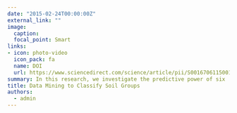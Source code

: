```yaml
---
date: "2015-02-24T00:00:00Z"
external_link: ""
image:
  caption: 
  focal_point: Smart
links:
- icon: photo-video
  icon_pack: fa
  name: DOI
  url: https://www.sciencedirect.com/science/article/pii/S0016706115001147
summary: In this research, we investigate the predictive power of six  data mining classifiers to estimate USDA soil groups. Our results showed that no improvement was obtained in prediction accuracy of DTA algorithm with minimizing taxonomic distance compared to minimizing misclassification error. 
title: Data Mining to Classify Soil Groups
authors: 
  - admin
---
```


